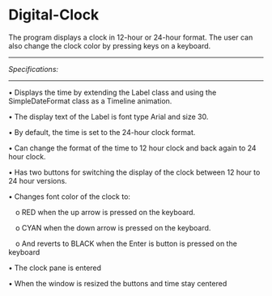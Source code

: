 # Digital-Clock

The program displays a clock in 12-hour or 24-hour format. The user can also change the clock color by pressing keys on a keyboard.
<hr>
<i>Specifications:</i>
<hr>
• Displays the time by extending the Label class and using the SimpleDateFormat class as a Timeline
  animation.
  
• The display text of the Label is font type Arial and size 30.

• By default, the time is set to the 24-hour clock format.

• Can change the format of the time to 12 hour clock and back again to 24 hour clock.

• Has two buttons for switching the display of the clock between 12 hour to 24 hour versions.

• Changes font color of the clock to:

&emsp;o RED when the up arrow is pressed on the keyboard.

&emsp;o CYAN when the down arrow is pressed on the keyboard.

&emsp;o And reverts to BLACK when the Enter is button is pressed on the keyboard

• The clock pane is entered

• When the window is resized the buttons and time stay centered

